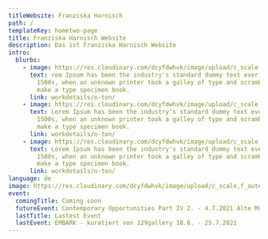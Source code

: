 ```yaml
---
titleWebsite: Franziska Harnisch
path: /
templateKey: hometwo-page
title: Franziska Harnisch Website
description: Das ist Franziska Harnisch Website
intro:
  blurbs:
    - image: https://res.cloudinary.com/dcyfdwhvk/image/upload/c_scale,f_auto,q_100,w_2400/v1627987224/Franziska/stream6_gi2dwi.png
      text: rem Ipsum has been the industry's standard dummy text ever since the
        1500s, when an unknown printer took a galley of type and scrambled it to
        make a type specimen book.
      link: workdetails/o-ton/
    - image: https://res.cloudinary.com/dcyfdwhvk/image/upload/c_scale,f_auto,q_100,w_2400/v1627987409/Franziska/51ca8d_4b85df2b81c344c2b91ce0120d842e9c_mv2_hhayyq.webp
      text: Lorem Ipsum has been the industry's standard dummy text ever since the
        1500s, when an unknown printer took a galley of type and scrambled it to
        make a type specimen book.
      link: workdetails/o-ton/
    - image: https://res.cloudinary.com/dcyfdwhvk/image/upload/c_scale,f_auto,q_100,w_2400/v1627987346/Franziska/P4279002_rpfbpe.jpg
      text: Lorem Ipsum has been the industry's standard dummy text ever since the
        1500s, when an unknown printer took a galley of type and scrambled it to
        make a type specimen book.
      link: workdetails/o-ton/
language: de
image: https://res.cloudinary.com/dcyfdwhvk/image/upload/c_scale,f_auto,q_100,w_2400/v1627987426/Franziska/51ca8d_7b0fad85309a42648991586eff093bf6_mv2_y8j0bm.webp
event:
  comingTitle: Coming soon
  futureEvent: Contemporary Opportunities Part IV 2. - 4.7.2021 Alte Münze
  lastTitle: Lastest Event
  lastEvent: EMBARK - kuratiert von 129gallery 18.6. - 25.7.2021
---
```

